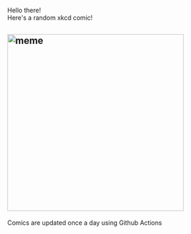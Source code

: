 Hello there! <br>Here's a random xkcd comic!<br>
## <img src="https://imgs.xkcd.com/comics/experimentation.png" alt="meme" width="400"/><br>
Comics are updated once a day using Github Actions
